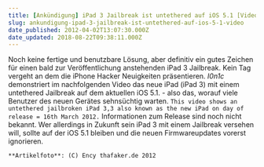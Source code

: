```yaml
---
title: [Ankündigung] iPad 3 Jailbreak ist untethered auf iOS 5.1 [Video]
slug: ankundigung-ipad-3-jailbreak-ist-untethered-auf-ios-5-1-video
date_published: 2012-04-02T13:07:30.000Z
date_updated: 2018-08-22T09:38:11.000Z
---
```


Noch keine fertige und benutzbare Lösung, aber definitiv ein gutes Zeichen für einen bald zur Veröffentlichung anstehenden iPad 3 Jailbreak. Kein Tag vergeht an dem die iPhone Hacker Neuigkeiten präsentieren. *I0n1c* demonstriert im nachfolgenden Video das neue iPad (iPad 3) mit einem untethered Jailbreak auf dem aktuellen iOS 5.1. - also das, worauf viele Benutzer des neuen Gerätes sehnsüchtig warten.
`This video shows an untethered jailbroken iPad 3,3 also known as the new iPad on day of release = 16th March 2012.`
Informationen zum Release sind noch nicht bekannt. Wer allerdings in Zukunft sein iPad 3 mit einem Jailbreak versehen will, sollte auf der iOS 5.1 bleiben und die neuen Firmwareupdates vorerst ignorieren.

`**Artikelfoto**: (C) Ency thafaker.de 2012`
